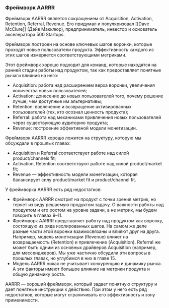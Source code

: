 ### Фреймворк AARRR

Фреймворк AARRR является сокращением от Acquisition, Activation, Retention, Referral, Revenue. Его придумал и популяризовал [[Dave McClure]] (Дэйв Макклюр), предприниматель, инвестор и основатель акселератора 500 Startups.

Фреймворк построен на основе ключевых шагов воронки, которые проходят новые пользователи продукта. Эффективность каждого из этих шагов измеряется соответствующими метриками.

Этот фреймворк хорошо подходит для команд, которые находятся на ранней стадии работы над продуктом, так как предоставляет понятные рычаги влияния на него:

- Acquisition: работа над расширением верха воронки, увеличения количества новых пользователей;
- Activation: донесение до новых пользователей того, почему решение лучше, чем доступные им альтернативы;
- Retention: вовлечение и возвращение активированных пользователей (тех, кто осознал ценность продукта);
- Referral: работа над механиками привлечения новых пользователей через существующую аудиторию продукта;
- Revenue: построение эффективной модели монетизации.

Фреймворк AARRR хорошо ложится на структуру, которую мы обсуждали в прошлых главах:

- Acquisition и Referral соответствует работе над силой product/channels fit;
- Activation, Retention соответствуют работе над силой product/market fit;
- Revenue — эффективность модели монетизации, которая балансирует силу product/market fit и product/channel fit.

У фреймворка AARRR есть ряд недостатков:

- Фреймворк AARRR смотрит на продукт с точки зрения метрик, но теряет из виду решаемую продуктом задачу. О важности работы над продуктом и его ростом на уровне задачи, а не метрик, мы будем говорить в главах 9–11.
- Фреймворк AARRR представляет работу над продуктом как воронку, состоящую из ряда изолированных шагов. На самом же деле разные части этой воронки взаимосвязаны и влияют друг на друга. Например, модель монетизации (Revenue) влияет на возвращаемость (Retention) и привлечение (Acquisition). Referral же может быть одним из основных драйверов Acquisition (например, для мессенджеров). Мы уже частично обсудили эти вопросы в прошлых главах, но углубимся в них в главе 15.
- Модель AARRR никак не учитывает конкуренцию и динамику рынка. А эти факторы имеют большое влияние на метрики продукта и общую динамику роста.

AARRR — хороший фреймворк, который задает понятную структуру и дает понятные инструкции к действию. При этом у него есть ряд недостатков, которые могут ограничивать его эффективность и зону применимости.